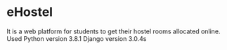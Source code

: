 # eHostel
It is a web platform for students to get their hostel rooms allocated online.
Used Python version 3.8.1
Django version 3.0.4s